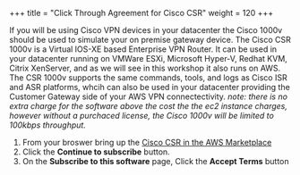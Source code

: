 +++
title = "Click Through Agreement for Cisco CSR"
weight = 120
+++

If you will be using Cisco VPN devices in your datacenter the Cisco 1000v should be used to simulate your on premise gateway device. The Cisco CSR 1000v is a Virtual IOS-XE based Enterprise VPN Router. It can be used in your datacenter running on VMWare ESXi, Microsoft Hyper-V, Redhat KVM, Citrix XenServer, and as we will see in this workshop it also runs on AWS. The CSR 1000v supports the same commands, tools, and logs as Cisco ISR and ASR platforms, whcih can also be used in your datacenter providing the Customer Gateway side of your AWS VPN connectectivity.
*note: there is no extra charge for the software above the cost the the ec2 instance charges, however without a purchaced license, the Cisco 1000v will be limited to 100kbps throughput.* 

1. From your broswer bring up the [Cisco CSR in the AWS Marketplace](https://aws.amazon.com/marketplace/pp/B00NF48FI2?qid=1550496679801&sr=0-1&ref_=srh_res_product_title#pdp-pricing) 
1. Click the **Continue to subscribe** button.
1. On the **Subscribe to this software** page, Click the **Accept Terms** button

